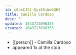 ```yaml
---
id: c0bsCJSl-QyiEDiWw6GH2
title: Camilla Cardoso
desc: ''
updated: 1643723096355
created: 1643723096355
---
```



- [[person]] - Camilla Cardoso
- appeared 1x at the stoa

